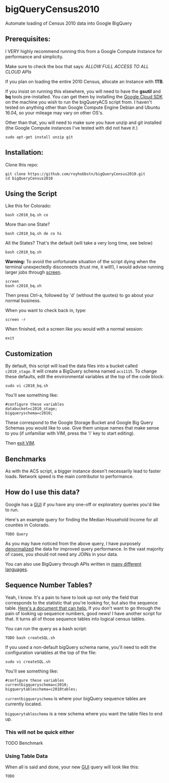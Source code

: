 # bigQueryCensus2010
Automate loading of Census 2010 data into Google BigQuery


## Prerequisites:

I VERY highly recommend running this from a Google Compute Instance for performance and simplicity.

Make sure to check the box that says:
*ALLOW FULL ACCESS TO ALL CLOUD APIs*

If you plan on loading the entire 2010 Census, allocate an Instance with **1TB**.  

If you insist on running this elsewhere, you will need to have the **gsutil** and **bq** tools pre-installed.  You can get them by installing the [Google Cloud SDK](https://cloud.google.com/sdk/downloads) on the machine you wish to run the bigQueryACS script from.
I haven't tested on anything other than Google Compute Engine Debian and Ubuntu 16.04, so your mileage may vary on other OS's.

Other than that, you will need to make sure you have unzip and git installed (the Google Compute instances I've tested with did not have it.)

```sudo apt-get install unzip git```


## Installation:

Clone this repo:

```
git clone https://github.com/royhobbstn/bigQueryCensus2010.git
cd bigQueryCensus2010
```


## Using the Script

Like this for Colorado:
```
bash c2010_bq.sh co
```

More than one State?
```
bash c2010_bq.sh de co hi
```

All the States?  That's the default (will take a very long time, see below)
```
bash c2010_bq.sh
```

**Warning:** To avoid the unfortunate situation of the script dying when the terminal unexpectedly disconnects (trust me, it will!), I would advise running larger jobs through [screen](https://kb.iu.edu/d/acuy).
```
screen
bash c2010_bq.sh
```

Then press Ctrl-a, followed by 'd' (without the quotes) to go about your normal business.

When you want to check back in, type:
```
screen -r
```

When finished, exit a screen like you would with a normal session:
```
exit
```



## Customization

By default, this script will load the data files into a bucket called ```c2010_stage```.  It will create a BigQuery schema named ```acs1115```.
To change these defaults, edit the environmental variables at the top of the code block:

```sudo vi c2010_bq.sh```

You'll see something like:

```
#configure these variables
databucket=c2010_stage;
bigqueryschema=c2010;
```

These correspond to the Google Storage Bucket and Google Big Query Schemas you would like to use.  Give them unique names that make sense to you (if unfamiliar with VIM, press the 'i' key to start editing).  

Then [exit VIM](https://stackoverflow.blog/2017/05/23/stack-overflow-helping-one-million-developers-exit-vim/).



## Benchmarks

As with the ACS script, a bigger instance doesn't necessarily lead to faster loads. Network speed is the main contributor to performance.


## How do I use this data?

Google has a [GUI](https://bigquery.cloud.google.com/queries/) if you have any one-off or exploratory queries you'd like to run.

Here's an example query for finding the Median Household Income for all counties in Colorado.

```
TODO Query
```

As you may have noticed from the above query, I have purposely [denormalized](https://cloud.google.com/bigquery/preparing-data-for-loading) the data for improved query performance.  In the vast majority of cases, you should not need any JOINs in your data.


You can also use BigQuery through APIs written in [many different languages](https://cloud.google.com/bigquery/create-simple-app-api).


## Sequence Number Tables?

Yeah, I know.  It's a pain to have to look up not only the field that corresponds to the statistic that you're looking for, but also the sequence table.  [Here's a document that can help.](https://www2.census.gov/programs-surveys/acs/summary_file/2015/documentation/user_tools/ACS_5yr_Seq_Table_Number_Lookup.xls) 
If you don't want to go through the pain of looking up sequence numbers, good news!  I have another script for that.  It turns all of those sequence tables into logical census tables.

You can run the query as a bash script:

```
TODO bash createSQL.sh
```

If you used a non-default bigQuery schema name, you'll need to edit the configuration variables at the top of the file:

```sudo vi createSQL.sh```

You'll see something like:

```
#configure these variables
currentbigqueryschema=c2010;
bigquerytableschema=c2010tables;
```

```currentbigqueryschema``` is where your bigQuery sequence tables are currently located.

```bigquerytableschema``` is a new schema where you want the table files to end up.


### This will not be quick either

TODO Benchmark

### Using Table Data

When all is said and done, your new [GUI](https://bigquery.cloud.google.com/queries/) query will look like this:


```
TODO
```

